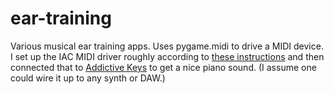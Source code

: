 # ear-training

Various musical ear training apps. Uses pygame.midi to drive a MIDI device. I set up the IAC MIDI driver roughly according to [these instructions](https://sites.google.com/site/mfalab/mac-stuff/how-to-use-the-iac-driver) and then connected that to [Addictive Keys](https://www.xlnaudio.com/products/addictive_keys) to get a nice piano sound. (I assume one could wire it up to any synth or DAW.)
